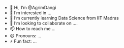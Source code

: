 - 👋 Hi, I’m @AgrimDangi
- 👀 I’m interested in ...
- 🌱 I’m currently learning Data Science from IIT Madras
- 💞️ I’m looking to collaborate on ....
- 📫 How to reach me ...
- 😄 Pronouns: ...
- ⚡ Fun fact: ...

<!---
AgrimDangi/AgrimDangi is a ✨ special ✨ repository because its `README.md` (this file) appears on your GitHub profile.
You can click the Preview link to take a look at your changes.
--->
